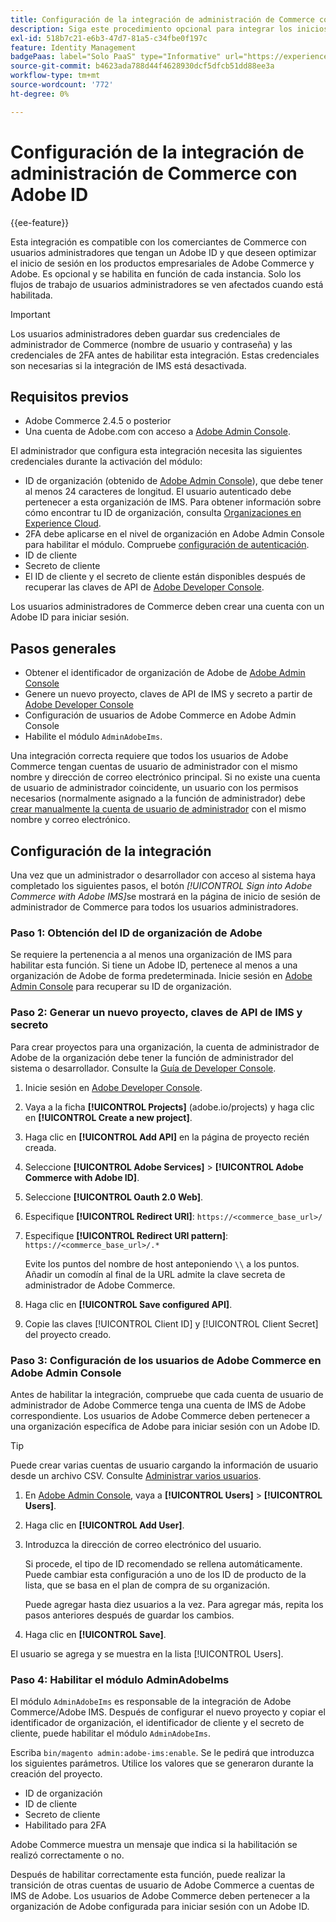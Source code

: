 ```yaml
---
title: Configuración de la integración de administración de Commerce con ID
description: Siga este procedimiento opcional para integrar los inicios de sesión de cuenta de usuario de administrador de Adobe Commerce con Adobe ID.
exl-id: 518b7c21-e6b3-47d7-81a5-c34fbe0f197c
feature: Identity Management
badgePaas: label="Solo PaaS" type="Informative" url="https://experienceleague.adobe.com/es/docs/commerce/user-guides/product-solutions" tooltip="Se aplica solo a proyectos de Adobe Commerce en la nube (infraestructura PaaS administrada por Adobe) y a proyectos locales."
source-git-commit: b4623ada788d44f4628930dcf5dfcb51dd88ee3a
workflow-type: tm+mt
source-wordcount: '772'
ht-degree: 0%

---
```


# Configuración de la integración de administración de Commerce con Adobe ID

{{ee-feature}}

Esta integración es compatible con los comerciantes de Commerce con usuarios administradores que tengan un Adobe ID y que deseen optimizar el inicio de sesión en los productos empresariales de Adobe Commerce y Adobe. Es opcional y se habilita en función de cada instancia. Solo los flujos de trabajo de usuarios administradores se ven afectados cuando está habilitada. 

>[!IMPORTANT]
>
>Los usuarios administradores deben guardar sus credenciales de administrador de Commerce (nombre de usuario y contraseña) y las credenciales de 2FA antes de habilitar esta integración. Estas credenciales son necesarias si la integración de IMS está desactivada.

## Requisitos previos

* Adobe Commerce 2.4.5 o posterior
* Una cuenta de Adobe.com con acceso a [Adobe Admin Console](https://adminconsole.adobe.com/).

El administrador que configura esta integración necesita las siguientes credenciales durante la activación del módulo:

* ID de organización (obtenido de [Adobe Admin Console](https://adminconsole.adobe.com/)), que debe tener al menos 24 caracteres de longitud. El usuario autenticado debe pertenecer a esta organización de IMS. Para obtener información sobre cómo encontrar tu ID de organización, consulta [Organizaciones en Experience Cloud](https://experienceleague.adobe.com/docs/core-services/interface/administration/organizations.html?lang=es).
* 2FA debe aplicarse en el nivel de organización en Adobe Admin Console para habilitar el módulo. Compruebe [configuración de autenticación](https://helpx.adobe.com/es/enterprise/using/authentication-settings.html#two-step-verification).
* ID de cliente
* Secreto de cliente
* El ID de cliente y el secreto de cliente están disponibles después de recuperar las claves de API de [Adobe Developer Console](https://developer.adobe.com/developer-console/docs/guides/credentials/).

Los usuarios administradores de Commerce deben crear una cuenta con un Adobe ID para iniciar sesión.

## Pasos generales

* Obtener el identificador de organización de Adobe de [Adobe Admin Console](https://adminconsole.adobe.com/)
* Genere un nuevo proyecto, claves de API de IMS y secreto a partir de [Adobe Developer Console](https://developer.adobe.com/)
* Configuración de usuarios de Adobe Commerce en Adobe Admin Console
* Habilite el módulo `AdminAdobeIms`.

Una integración correcta requiere que todos los usuarios de Adobe Commerce tengan cuentas de usuario de administrador con el mismo nombre y dirección de correo electrónico principal. Si no existe una cuenta de usuario de administrador coincidente, un usuario con los permisos necesarios (normalmente asignado a la función de administrador) debe [crear manualmente la cuenta de usuario de administrador](../systems/permissions-users-all.md#create-a-user) con el mismo nombre y correo electrónico.

## Configuración de la integración

Una vez que un administrador o desarrollador con acceso al sistema haya completado los siguientes pasos, el botón _[!UICONTROL Sign into Adobe Commerce with Adobe IMS]_&#x200B;se mostrará en la página de inicio de sesión de administrador de Commerce para todos los usuarios administradores.

### Paso 1: Obtención del ID de organización de Adobe

Se requiere la pertenencia a al menos una organización de IMS para habilitar esta función. Si tiene un Adobe ID, pertenece al menos a una organización de Adobe de forma predeterminada. Inicie sesión en [Adobe Admin Console](https://adminconsole.adobe.com/) para recuperar su ID de organización.

### Paso 2: Generar un nuevo proyecto, claves de API de IMS y secreto

Para crear proyectos para una organización, la cuenta de administrador de Adobe de la organización debe tener la función de administrador del sistema o desarrollador. Consulte la [Guía de Developer Console](https://developer.adobe.com/developer-console/docs/guides/projects/).

1. Inicie sesión en [Adobe Developer Console](https://developer.adobe.com/).
1. Vaya a la ficha **[!UICONTROL Projects]** (adobe.io/projects) y haga clic en **[!UICONTROL Create a new project]**.
1. Haga clic en **[!UICONTROL Add API]** en la página de proyecto recién creada.
1. Seleccione **[!UICONTROL Adobe Services]** > **[!UICONTROL Adobe Commerce with Adobe ID]**.
1. Seleccione **[!UICONTROL Oauth 2.0 Web]**.
1. Especifique **[!UICONTROL Redirect URI]**: `https://<commerce_base_url>/`
1. Especifique **[!UICONTROL Redirect URI pattern]**: `https://<commerce_base_url>/.*`

   Evite los puntos del nombre de host anteponiendo `\\` a los puntos. Añadir un comodín al final de la URL admite la clave secreta de administrador de Adobe Commerce.

1. Haga clic en **[!UICONTROL Save configured API]**.
1. Copie las claves [!UICONTROL Client ID] y [!UICONTROL Client Secret] del proyecto creado.

### Paso 3: Configuración de los usuarios de Adobe Commerce en Adobe Admin Console

Antes de habilitar la integración, compruebe que cada cuenta de usuario de administrador de Adobe Commerce tenga una cuenta de IMS de Adobe correspondiente. Los usuarios de Adobe Commerce deben pertenecer a una organización específica de Adobe para iniciar sesión con un Adobe ID.

>[!TIP]
>
>Puede crear varias cuentas de usuario cargando la información de usuario desde un archivo CSV. Consulte [Administrar varios usuarios](https://helpx.adobe.com/es/enterprise/using/bulk-upload-users.html).

1. En [Adobe Admin Console](https://helpx.adobe.com/es/enterprise/using/admin-console.html), vaya a **[!UICONTROL Users]** > **[!UICONTROL Users]**.

1. Haga clic en **[!UICONTROL Add User]**.

1. Introduzca la dirección de correo electrónico del usuario.

   Si procede, el tipo de ID recomendado se rellena automáticamente. Puede cambiar esta configuración a uno de los ID de producto de la lista, que se basa en el plan de compra de su organización.

   Puede agregar hasta diez usuarios a la vez. Para agregar más, repita los pasos anteriores después de guardar los cambios.

1. Haga clic en **[!UICONTROL Save]**.

El usuario se agrega y se muestra en la lista [!UICONTROL Users].

### Paso 4: Habilitar el módulo AdminAdobeIms

El módulo `AdminAdobeIms` es responsable de la integración de Adobe Commerce/Adobe IMS. Después de configurar el nuevo proyecto y copiar el identificador de organización, el identificador de cliente y el secreto de cliente, puede habilitar el módulo `AdminAdobeIms`.

Escriba `bin/magento admin:adobe-ims:enable`. Se le pedirá que introduzca los siguientes parámetros. Utilice los valores que se generaron durante la creación del proyecto.

* ID de organización
* ID de cliente
* Secreto de cliente
* Habilitado para 2FA

Adobe Commerce muestra un mensaje que indica si la habilitación se realizó correctamente o no.

Después de habilitar correctamente esta función, puede realizar la transición de otras cuentas de usuario de Adobe Commerce a cuentas de IMS de Adobe. Los usuarios de Adobe Commerce deben pertenecer a la organización de Adobe configurada para iniciar sesión con un Adobe ID.
